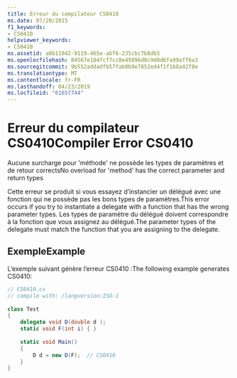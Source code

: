 ```yaml
---
title: Erreur du compilateur CS0410
ms.date: 07/20/2015
f1_keywords:
- CS0410
helpviewer_keywords:
- CS0410
ms.assetid: a8b11042-9119-465e-abf6-235cbc7b8db5
ms.openlocfilehash: 84567e184fcf7cc8e45096d0c9d0d6fa99aff6a3
ms.sourcegitcommit: 9b552addadfb57fab0b9e7852ed4f1f1b8a42f8e
ms.translationtype: MT
ms.contentlocale: fr-FR
ms.lasthandoff: 04/23/2019
ms.locfileid: "61657744"
---
```

# <a name="compiler-error-cs0410"></a><span data-ttu-id="82f28-102">Erreur du compilateur CS0410</span><span class="sxs-lookup"><span data-stu-id="82f28-102">Compiler Error CS0410</span></span>
<span data-ttu-id="82f28-103">Aucune surcharge pour 'méthode' ne possède les types de paramètres et de retour corrects</span><span class="sxs-lookup"><span data-stu-id="82f28-103">No overload for 'method' has the correct parameter and return types</span></span>  
  
 <span data-ttu-id="82f28-104">Cette erreur se produit si vous essayez d’instancier un délégué avec une fonction qui ne possède pas les bons types de paramètres.</span><span class="sxs-lookup"><span data-stu-id="82f28-104">This error occurs if you try to instantiate a delegate with a function that has the wrong parameter types.</span></span> <span data-ttu-id="82f28-105">Les types de paramètre du délégué doivent correspondre à la fonction que vous assignez au délégué.</span><span class="sxs-lookup"><span data-stu-id="82f28-105">The parameter types of the delegate must match the function that you are assigning to the delegate.</span></span>  
  
## <a name="example"></a><span data-ttu-id="82f28-106">Exemple</span><span class="sxs-lookup"><span data-stu-id="82f28-106">Example</span></span>  
 <span data-ttu-id="82f28-107">L’exemple suivant génère l’erreur CS0410 :</span><span class="sxs-lookup"><span data-stu-id="82f28-107">The following example generates CS0410:</span></span>  
  
```csharp  
// CS0410.cs  
// compile with: /langversion:ISO-1  
  
class Test  
{  
    delegate void D(double d );  
    static void F(int i) { }  
  
    static void Main()  
    {  
        D d = new D(F);  // CS0410  
    }  
}  
```
